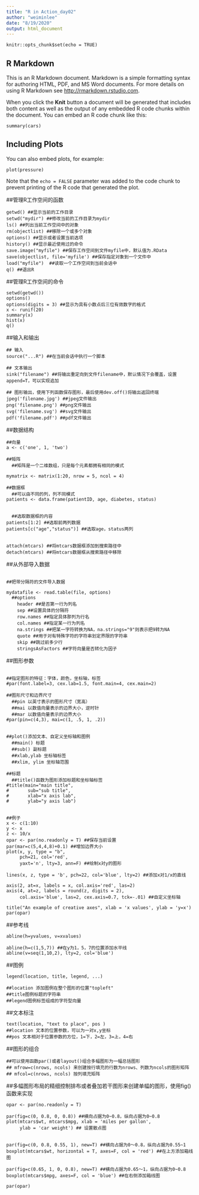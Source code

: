 ```yaml
---
title: "R in Action_day02"
author: "weiminlee"
date: "8/19/2020"
output: html_document
---
```


```{r setup, include=FALSE}
knitr::opts_chunk$set(echo = TRUE)
```

## R Markdown

This is an R Markdown document. Markdown is a simple formatting syntax for authoring HTML, PDF, and MS Word documents. For more details on using R Markdown see <http://rmarkdown.rstudio.com>.

When you click the **Knit** button a document will be generated that includes both content as well as the output of any embedded R code chunks within the document. You can embed an R code chunk like this:

```{r cars}
summary(cars)
```

## Including Plots

You can also embed plots, for example:

```{r pressure, echo=FALSE}
plot(pressure)
```

Note that the `echo = FALSE` parameter was added to the code chunk to prevent printing of the R code that generated the plot.

##管理R工作空间的函数
```{r}
getwd() ##显示当前的工作目录
setwd("mydir") ##修改当前的工作目录为mydir
ls() ##列出当前工作空间中的对象
rm(objectlist) ##移除一个或多个对象
options() ##显示或者设置当前选项
history() ##显示最近使用过的命令
save.image("myfile") ##保存工作空间到文件myfile中，默认值为.RData
save(objectlist, file='myfile') ##保存指定对象到一个文件中
load("myfile")  ##读取一个工作空间到当前会话中
q() ##退出R 
```


##管理R工作空间的命令
```{r}
setwd(getwd())
options()
options(digits = 3) ##显示为具有小数点后三位有效数字的格式
x <- runif(20)
summary(x)
hist(x)
q()
```


##输入和输出
```{r}
## 输入
source("...R") ##在当前会话中执行一个脚本

## 文本输出
sink("filename") ##将输出重定向到文件filename中，默认情况下会覆盖，设置append=T，可以实现追加

## 图形输出，使用下列函数保存图形，最后使用dev.off()将输出返回终端
jpeg('filename.jpg') ##jpeg文件输出
png('filename.png') ##png文件输出
svg('filename.svg') ##svg文件输出
pdf('filename.pdf') ##pdf文件输出

```



##数据结构
```{r, comment=""}
##向量
a <- c('one', 1, 'two')

##矩阵
  ##矩阵是一个二维数组，只是每个元素都拥有相同的模式

mymatrix <- matrix(1:20, nrow = 5, ncol = 4)

##数据框
  ##可以由不同的列，列不同模式
patients <- data.frame(patientID, age, diabetes, status)


  ##选取数据框的内容
patients[1:2] ##选取前两列数据
patients[c("age","status")] ##选取age，status两列


attach(mtcars) ##将mtcars数据框添加到搜索路径中
detach(mtcars) ##将mtcars数据框从搜索路径中移除

```


##从外部导入数据
```{r}

##把带分隔符的文件导入数据

mydatafile <- read.table(file, options)
  ##options
    header ##是否第一行为列名
    sep ##设置具体的分隔符
    row.names ##指定具体那列为行名
    col.names ##指定某一行为列名
    na.strings ##把某一字符转换为NA，na.strings="9"则表示把9转为NA
    quote ##用于对有特殊字符的字符串划定界限的字符串
    skip ##跳过前多少行
    stringsAsFactors ##字符向量是否转化为因子
```


##图形参数
```{r}

##指定图形的特征：字体，颜色，坐标轴，标签
#par(font.label=3, cex.lab=1.5, font.main=4, cex.main=2) 

##图形尺寸和边界尺寸
  ##pin 以英寸表示的图形尺寸（宽高）
  ##mai 以数值向量表示的边界大小，逆时针
  ##mar 以数值向量表示的边界大小
#par(pin=c(4,3), mai=c(1, .5, 1, .2))


##plot()添加文本、自定义坐标轴和图例
  ##main() 标题
  ##sub() 副标题
  ##xlab,ylab 坐标轴标签
  ##xlim, ylim 坐标轴范围

##标题
  ##title()函数为图形添加标题和坐标轴标签
#title(main="main title",
#       sub="sub title",
#       xlab="x axis lab",
#       ylab="y axis lab")


##例子
x <- c(1:10)
y <- x
z <- 10/x
opar <- par(no.readonly = T) ##保存当前设置
par(mar=c(5,4,4,8)+0.1) ##增加边界大小
plot(x, y, type = "b",
     pch=21, col='red',
     yaxt='n', lty=3, ann=F) ##绘制x对y的图形

lines(x, z, type = 'b', pch=22, col='blue', lty=2) ##添加x对1/x的直线

axis(2, at=x, labels = x, col.axis='red', las=2) 
axis(4, at=z, labels = round(z, digits = 2), 
     col.axis='blue', las=2, cex.axis=0.7, tck=-.01) ##自定义坐标轴

title("An example of creative axes", xlab = 'x values', ylab = 'y=x')
par(opar)
```

##参考线
```{r}
abline(h=yvalues, v=xvalues)

abline(h=c(1,5,7)) ##在y为1，5，7的位置添加水平线
abline(v=seq(1,10,2), lty=2, col='blue')
```


##图例
```{r}
legend(location, title, legend, ...)

##location 添加图例在整个图形的位置"topleft"
##title图例标题的字符串
##legend图例标签组成的字符型向量
```

##文本标注
```{r}
text(location, "text to place", pos )
##location 文本的位置参数，可以为一对x,y坐标
##pos 文本相对于位置参数的方位，1=下，2=左，3=上，4=右
```

##图形的组合
```{r}
##可以使用函数par()或者layout()组合多幅图形为一幅总括图形
## mfrow=c(nrows, ncols) 来创建按行填充的行数为nrows、列数为ncols的图形矩阵
## mfcol=c(nrows, ncols) 按列填充矩阵
```

##多幅图形布局的精细控制排布或者叠加若干图形来创建单幅的图形，使用fig()函数来实现
```{r}
opar <- par(no.readonly = T)

par(fig=c(0, 0.8, 0, 0.8)) ##横向占据为0~0.8，纵向占据为0~0.8
plot(mtcars$wt, mtcars$mpg, xlab = 'miles per gallon', 
     ylab = 'car weight') ## 设置散点图
     

par(fig=c(0, 0.8, 0.55, 1), new=T) ##横向占据为0～0.8，纵向占据为0.55~1
boxplot(mtcars$wt, horizontal = T, axes=F, col = 'red') ##在上方添加箱线图

par(fig=c(0.65, 1, 0, 0.8), new=T) ##横向占据为0.65～1，纵向占据为0~0.8
boxplot(mtcars$mpg, axes=F, col = 'blue') ##在右侧添加箱线图

par(opar)
```











